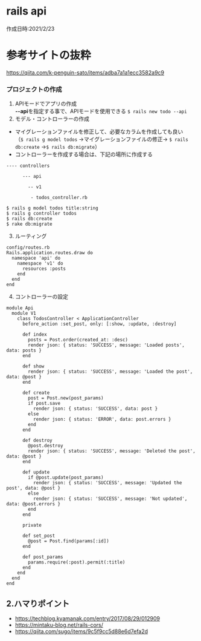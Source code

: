 # rails api
作成日時:2021/2/23

# 参考サイトの抜粋
https://qiita.com/k-penguin-sato/items/adba7a1a1ecc3582a9c9

### プロジェクトの作成
1. APIモードでアプリの作成   
**--api**を指定する事で、APIモードを使用できる
`$ rails new todo --api`
2. モデル・コントローラーの作成
* マイグレーションファイルを修正して、必要なカラムを作成しても良い   
（`$ rails g model todos` →マイグレーションファイルの修正→ `$ rails db:create` →`$ rails db:migrate`）
* コントローラーを作成する場合は、下記の場所に作成する
```
---- controllers

      --- api

        -- v1

         - todos_controller.rb
```

```
$ rails g model todos title:string
$ rails g controller todos
$ rails db:create
$ rake db:migrate
```
3. ルーティング
```
config/routes.rb
Rails.application.routes.draw do
  namespace 'api' do
    namespace 'v1' do
      resources :posts
    end
  end
end
```
4. コントローラーの設定
```
module Api
  module V1
    class TodosController < ApplicationController
      before_action :set_post, only: [:show, :update, :destroy]

      def index
        posts = Post.order(created_at: :desc)
        render json: { status: 'SUCCESS', message: 'Loaded posts', data: posts }
      end

      def show
        render json: { status: 'SUCCESS', message: 'Loaded the post', data: @post }
      end

      def create
        post = Post.new(post_params)
        if post.save
          render json: { status: 'SUCCESS', data: post }
        else
          render json: { status: 'ERROR', data: post.errors }
        end
      end

      def destroy
        @post.destroy
        render json: { status: 'SUCCESS', message: 'Deleted the post', data: @post }
      end

      def update
        if @post.update(post_params)
          render json: { status: 'SUCCESS', message: 'Updated the post', data: @post }
        else
          render json: { status: 'SUCCESS', message: 'Not updated', data: @post.errors }
        end
      end

      private

      def set_post
        @post = Post.find(params[:id])
      end

      def post_params
        params.require(:post).permit(:title)
      end
    end
  end
end
```

## 2.ハマりポイント
* https://techblog.kyamanak.com/entry/2017/08/29/012909
* https://mintaku-blog.net/rails-cors/
* https://qiita.com/sugo/items/9c5f9cc5d88e6d7efa2d
